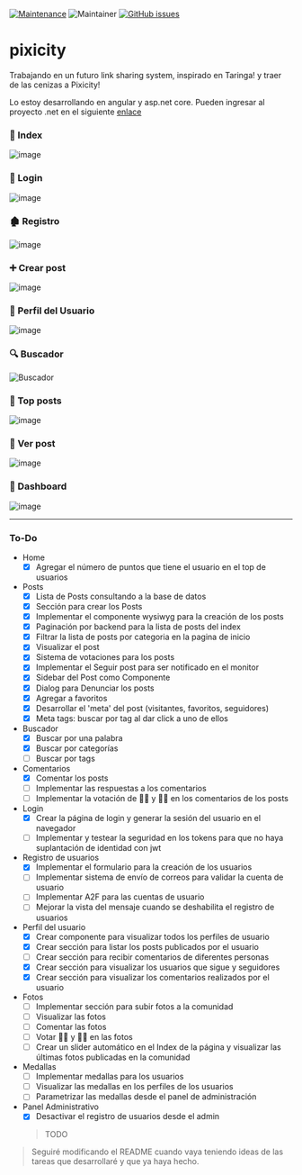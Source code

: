 [![Maintenance](https://img.shields.io/badge/Maintained%3F-yes-green.svg)](https://github.com/NESTicle/pixicity/graphs/commit-activity)
![Maintainer](https://img.shields.io/badge/maintainer-NESTicle-blue)
[![GitHub issues](https://img.shields.io/github/issues/NESTicle/pixicity.svg)](https://GitHub.com/NESTicle/pixicity/issues/)

# pixicity
Trabajando en un futuro link sharing system, inspirado en Taringa! y traer de las cenizas a Pixicity!

Lo estoy desarrollando en angular y asp.net core. Pueden ingresar al proyecto .net en el siguiente [enlace](https://github.com/NESTicle/pixicity-backend)

### 📄 Index
![image](https://user-images.githubusercontent.com/1715022/161352397-60379b2d-943a-48aa-84af-18d78553f1ae.png)

### 🔐 Login
![image](https://user-images.githubusercontent.com/1715022/157564937-2744e258-f216-47b8-b33c-6038947eae9b.png)

### 🏚️ Registro
![image](https://user-images.githubusercontent.com/1715022/157565018-d6a53cc1-cbb8-4d8f-ba24-8feed282f77b.png)

### ➕ Crear post
![image](https://user-images.githubusercontent.com/1715022/157444548-5a256888-93f0-47e2-b6a4-626bce6d341a.png)

### 🙂 Perfil del Usuario
![image](https://user-images.githubusercontent.com/1715022/157565486-c215e0fd-eaae-4bf1-9551-ffab01cec973.png)

### 🔍️ Buscador
![Buscador](https://user-images.githubusercontent.com/1715022/152900078-a5f5daf6-914c-45a0-96f6-ba04d653c13d.png)

### 🏅 Top posts
![image](https://user-images.githubusercontent.com/1715022/153098093-db1d3959-c795-48e4-9602-4b8672c25fa4.png)

### 👀 Ver post
![image](https://user-images.githubusercontent.com/1715022/151095244-3ef898ec-2b4e-4ea8-abe5-ff9fd27aa9dd.png)

### 🧮 Dashboard
![image](https://user-images.githubusercontent.com/1715022/156478249-58ae2333-7e0a-4608-8867-b7ac0ddc2300.png)

----

### To-Do

  - Home
    - [x] Agregar el número de puntos que tiene el usuario en el top de usuarios

  - Posts 
    - [x] Lista de Posts consultando a la base de datos
    - [x] Sección para crear los Posts
    - [x] Implementar el componente wysiwyg para la creación de los posts
    - [x] Paginación por backend para la lista de posts del index
    - [x] Filtrar la lista de posts por categoria en la pagina de inicio
    - [x] Visualizar el post
    - [x] Sistema de votaciones para los posts
    - [x] Implementar el Seguir post para ser notificado en el monitor
    - [x] Sidebar del Post como Componente
    - [x] Dialog para Denunciar los posts
    - [x] Agregar a favoritos
    - [x] Desarrollar el 'meta' del post (visitantes, favoritos, seguidores)
    - [x] Meta tags: buscar por tag al dar click a uno de ellos
    
  - Buscador
    - [x] Buscar por una palabra
    - [x] Buscar por categorías
    - [ ] Buscar por tags

  - Comentarios
    - [x] Comentar los posts
    - [ ] Implementar las respuestas a los comentarios
    - [ ] Implementar la votación de 👍🏼 y 👎🏼 en los comentarios de los posts

  - Login
    - [x] Crear la página de login y generar la sesión del usuario en el navegador
    - [ ] Implementar y testear la seguridad en los tokens para que no haya suplantación de identidad con jwt
 
  - Registro de usuarios
    - [x] Implementar el formulario para la creación de los usuarios
    - [ ] Implementar sistema de envío de correos para validar la cuenta de usuario
    - [ ] Implementar A2F para las cuentas de usuario
    - [ ] Mejorar la vista del mensaje cuando se deshabilita el registro de usuarios

  - Perfil del usuario
    - [x] Crear componente para visualizar todos los perfiles de usuario
    - [x] Crear sección para listar los posts publicados por el usuario
    - [ ] Crear sección para recibir comentarios de diferentes personas
    - [x] Crear sección para visualizar los usuarios que sigue y seguidores
    - [x] Crear sección para visualizar los comentarios realizados por el usuario
    
  - Fotos
    - [ ] Implementar sección para subir fotos a la comunidad
    - [ ] Visualizar las fotos
    - [ ] Comentar las fotos
    - [ ] Votar 👍🏼 y 👎🏼 en las fotos
    - [ ] Crear un slider automático en el Index de la página y visualizar las últimas fotos publicadas en la comunidad

  - Medallas
    - [ ] Implementar medallas para los usuarios
    - [ ] Visualizar las medallas en los perfiles de los usuarios
    - [ ] Parametrizar las medallas desde el panel de administración

  - Panel Administrativo
    - [x] Desactivar el registro de usuarios desde el admin
    > TODO

> Seguiré modificando el README cuando vaya teniendo ideas de las tareas que desarrollaré y que ya haya hecho.

